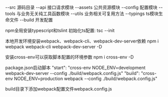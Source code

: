 --src  源码目录
  --api  接口请求模块
  --assets  公共资源模块
  --config  配置模块
  --tools  与业务无关纯工具函数模块
  --utils  业务相关可复用方法
--typings  ts模块生命文件
--build  开发配置

npm全局安装typescript和tslint
初始化ts配置: tsc --init

本地开发环境安装webpack、webpack-cli、webpack-dev-server依赖
npm i webpack webpack-cli webpack-dev-server -D

安装cross-env可以获取脚本配置的环境参数
npm i cross-env -D

package.json启动脚本
"start": "cross-env NODE_ENV=development webpack-dev-server --config ./build/webpack.config.js"
"build": "cross-env NODE_ENV=production webpack --config ./build/webpack.config.js"

build目录下添加webpack配置文件webpack.config.js

